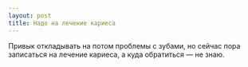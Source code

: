 ```yaml
---
layout: post 
title: Надо на лечение кариеса 
--- 
```

Привык откладывать на потом проблемы с зубами, но сейчас пора записаться на лечение кариеса, а куда обратиться — не знаю.
